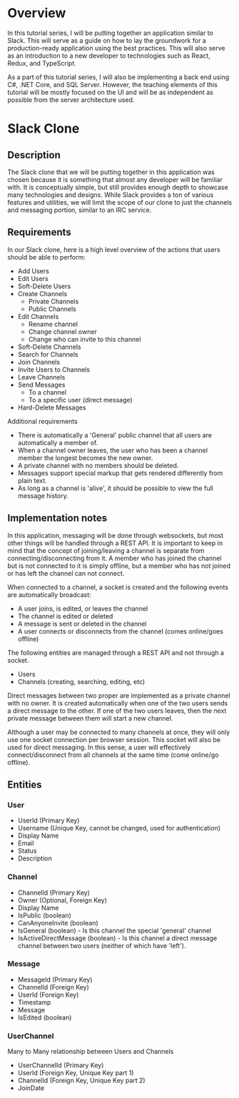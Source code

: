 # Overview
In this tutorial series, I will be putting together an application similar to Slack.  This will serve as a guide on how to lay the groundwork for a production-ready application using the best practices.  This will also serve as an introduction to a new developer to technologies such as React, Redux, and TypeScript.

As a part of this tutorial series, I will also be implementing a back end using C#, .NET Core, and SQL Server.  However, the teaching elements of this tutorial will be mostly focused on the UI and will be as independent as possible from the server architecture used.

# Slack Clone

 ## Description

The Slack clone that we will be putting together in this application was chosen because it is something that almost any developer will be familiar with.  It is conceptually simple, but still provides enough depth to showcase many technologies and designs.  While Slack provides a ton of various features and utilities, we will limit the scope of our clone to just the channels and messaging portion, similar to an IRC service.

## Requirements

In our Slack clone, here is a high level overview of the actions that users should be able to perform:
 - Add Users
 - Edit Users
 - Soft-Delete Users
 - Create Channels
	 - Private Channels
	 - Public Channels
 - Edit Channels
	 - Rename channel
	 - Change channel owner
	 - Change who can invite to this channel
 - Soft-Delete Channels
 - Search for Channels
 - Join Channels
 - Invite Users to Channels
 - Leave Channels
 - Send Messages
	 - To a channel
	 - To a specific user (direct message)
 - Hard-Delete Messages

Additional requirements
 - There is automatically a 'General' public channel that all users are automatically a member of.
 - When a channel owner leaves, the user who has been a channel member the longest becomes the new owner.
 - A private channel with no members should be deleted.
 - Messages support special markup that gets rendered differently from plain text.
 - As long as a channel is 'alive', it should be possible to view the full message history.

## Implementation notes

In this application, messaging will be done through websockets, but most other things will be handled through a REST API.  It is important to keep in mind that the concept of joining/leaving a channel is separate from connecting/disconnecting from it.  A member who has joined the channel but is not connected to it is simply offline, but a member who has not joined or has left the channel can not connect.

When connected to a channel, a socket is created and the following events are automatically broadcast:
 - A user joins, is edited, or leaves the channel
 - The channel is edited or deleted
 - A message is sent or deleted in the channel
 - A user connects or disconnects from the channel (comes online/goes offline)

The following entities are managed through a REST API and not through a socket.
 - Users
 - Channels (creating, searching, editing, etc)

Direct messages between two proper are implemented as a private channel with no owner.  It is created automatically when one of the two users sends a direct message to the other.  If one of the two users leaves, then the next private message between them will start a new channel.

Although a user may be connected to many channels at once, they will only use one socket connection per browser session.  This socket will also be used for direct messaging.  In this sense, a user will effectively connect/disconnect from all channels at the same time (come online/go offline).

## Entities

### User
 - UserId (Primary Key)
 - Username (Unique Key, cannot be changed, used for authentication)
 - Display Name
 - Email
 - Status
 - Description

### Channel
 - ChannelId (Primary Key)
 - Owner (Optional, Foreign Key)
 - Display Name
 - IsPublic (boolean)
 - CanAnyoneInvite (boolean)
 - IsGeneral (boolean) - Is this channel the special 'general' channel
 - IsActiveDirectMessage (boolean) - Is this channel a direct message channel between two users (neither of which have 'left').

### Message
 - MessageId (Primary Key)
 - ChannelId (Foreign Key)
 - UserId (Foreign Key)
 - Timestamp
 - Message
 - IsEdited (boolean)

### UserChannel
Many to Many relationship between Users and Channels
 - UserChannelId (Primary Key)
 - UserId (Foreign Key, Unique Key part 1)
 - ChannelId (Foreign Key, Unique Key part 2)
 - JoinDate